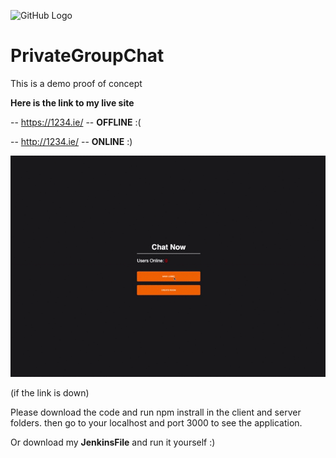 ![GitHub Logo](Group-Chat/client/public/favicon.ico)

# PrivateGroupChat
This is a demo proof of concept 
 
**Here is the link to my live site**

-- https://1234.ie/ -- **OFFLINE** :( 

-- http://1234.ie/ -- **ONLINE** :) 

![Chat Demo](demo/howTo.gif)

(if the link is down)

Please download the code and run npm instrall in the client and server folders. 
then go to your localhost and port 3000 to see the application. 

Or download my **JenkinsFile** and run it yourself :) 
